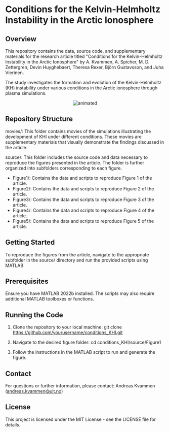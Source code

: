 # Conditions for the Kelvin-Helmholtz Instability in the Arctic Ionosphere

## Overview
This repository contains the data, source code, and supplementary materials for the research article titled
"Conditions for the Kelvin-Helmholtz Instability in the Arctic Ionosphere" by A. Kvammen, A. Spicher,
 M. D. Zettergren, Devin Huyghebaert, Theresa Rexer, Björn Gustavsson, and Juha Vierinen.

The study investigates the formation and evolution of the Kelvin-Helmholtz (KH) instability under various
conditions in the Arctic ionosphere through plasma simulations. 

<p align="center">
  <img src="KHI.gif" alt="animated" />
</p>

## Repository Structure
movies/: This folder contains movies of the simulations illustrating the development of KHI under different
conditions. These movies are supplementary materials that visually demonstrate the findings discussed in
the article.

source/: This folder includes the source code and data necessary to reproduce the figures presented in the
article. The folder is further organized into subfolders corresponding to each figure.
- Figure1/: Contains the data and scripts to reproduce Figure 1 of the article.
- Figure2/: Contains the data and scripts to reproduce Figure 2 of the article.
- Figure3/: Contains the data and scripts to reproduce Figure 3 of the article.
- Figure4/: Contains the data and scripts to reproduce Figure 4 of the article.
- Figure5/: Contains the data and scripts to reproduce Figure 5 of the article.

## Getting Started
To reproduce the figures from the article, navigate to the appropriate subfolder in the source/ directory
and run the provided scripts using MATLAB.

## Prerequisites
Ensure you have MATLAB 2022b installed. The scripts may also require additional MATLAB toolboxes or
functions.

## Running the Code
1. Clone the repository to your local machine:
git clone https://github.com/yourusername/conditions_KHI.git

3. Navigate to the desired figure folder:
cd conditions_KHI/source/Figure1

4. Follow the instructions in the MATLAB script to run and generate the figure.

## Contact
For questions or further information, please contact:
Andreas Kvammen (andreas.kvammen@uit.no)

## License
This project is licensed under the MIT License - see the LICENSE file for details.

